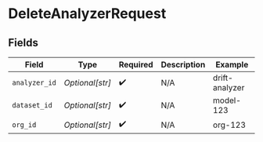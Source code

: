 # DeleteAnalyzerRequest


## Fields

| Field              | Type               | Required           | Description        | Example            |
| ------------------ | ------------------ | ------------------ | ------------------ | ------------------ |
| `analyzer_id`      | *Optional[str]*    | :heavy_check_mark: | N/A                | drift-analyzer     |
| `dataset_id`       | *Optional[str]*    | :heavy_check_mark: | N/A                | model-123          |
| `org_id`           | *Optional[str]*    | :heavy_check_mark: | N/A                | org-123            |